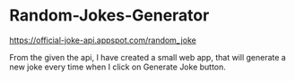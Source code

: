 # Random-Jokes-Generator

https://official-joke-api.appspot.com/random_joke

From the given the api, I have created a small web app, that will generate a new joke every time when I click on Generate Joke button.
